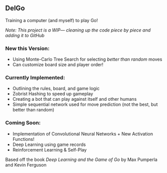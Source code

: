 ## DelGo
Training a computer (and myself) to play Go!

*Note: This project is a WIP— cleaning up the code piece by piece and adding it to GitHub*

### New this Version:
- Using Monte-Carlo Tree Search for selecting *better than random* moves
- Can customize board size and player order!

### Currently Implemented:
- Outlining the rules, board, and game logic
- Zobrist Hashing to speed up gameplay
- Creating a bot that can play against itself and other humans
- Simple sequential network used for move prediction (not the best, but better than random)

### Coming Soon:
- Implementation of Convolutional Neural Networks + New Activation Functions!
- Deep Learning using game records
- Reinforcement Learning & Self-Play

Based off the book *Deep Learning and the Game of Go* by Max Pumperla and Kevin Ferguson
